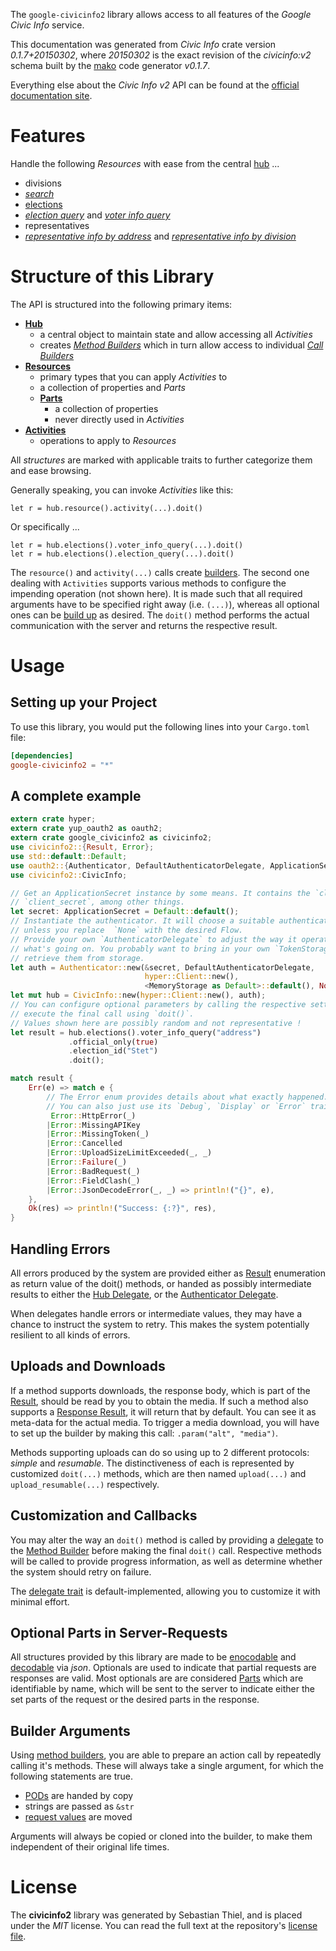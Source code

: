 <!---
DO NOT EDIT !
This file was generated automatically from 'src/mako/api/README.md.mako'
DO NOT EDIT !
-->
The `google-civicinfo2` library allows access to all features of the *Google Civic Info* service.

This documentation was generated from *Civic Info* crate version *0.1.7+20150302*, where *20150302* is the exact revision of the *civicinfo:v2* schema built by the [mako](http://www.makotemplates.org/) code generator *v0.1.7*.

Everything else about the *Civic Info* *v2* API can be found at the
[official documentation site](https://developers.google.com/civic-information).
# Features

Handle the following *Resources* with ease from the central [hub](http://byron.github.io/google-apis-rs/google_civicinfo2/struct.CivicInfo.html) ... 

* divisions
 * [*search*](http://byron.github.io/google-apis-rs/google_civicinfo2/struct.DivisionSearchCall.html)
* [elections](http://byron.github.io/google-apis-rs/google_civicinfo2/struct.Election.html)
 * [*election query*](http://byron.github.io/google-apis-rs/google_civicinfo2/struct.ElectionElectionQueryCall.html) and [*voter info query*](http://byron.github.io/google-apis-rs/google_civicinfo2/struct.ElectionVoterInfoQueryCall.html)
* representatives
 * [*representative info by address*](http://byron.github.io/google-apis-rs/google_civicinfo2/struct.RepresentativeRepresentativeInfoByAddresCall.html) and [*representative info by division*](http://byron.github.io/google-apis-rs/google_civicinfo2/struct.RepresentativeRepresentativeInfoByDivisionCall.html)




# Structure of this Library

The API is structured into the following primary items:

* **[Hub](http://byron.github.io/google-apis-rs/google_civicinfo2/struct.CivicInfo.html)**
    * a central object to maintain state and allow accessing all *Activities*
    * creates [*Method Builders*](http://byron.github.io/google-apis-rs/google_civicinfo2/trait.MethodsBuilder.html) which in turn
      allow access to individual [*Call Builders*](http://byron.github.io/google-apis-rs/google_civicinfo2/trait.CallBuilder.html)
* **[Resources](http://byron.github.io/google-apis-rs/google_civicinfo2/trait.Resource.html)**
    * primary types that you can apply *Activities* to
    * a collection of properties and *Parts*
    * **[Parts](http://byron.github.io/google-apis-rs/google_civicinfo2/trait.Part.html)**
        * a collection of properties
        * never directly used in *Activities*
* **[Activities](http://byron.github.io/google-apis-rs/google_civicinfo2/trait.CallBuilder.html)**
    * operations to apply to *Resources*

All *structures* are marked with applicable traits to further categorize them and ease browsing.

Generally speaking, you can invoke *Activities* like this:

```Rust,ignore
let r = hub.resource().activity(...).doit()
```

Or specifically ...

```ignore
let r = hub.elections().voter_info_query(...).doit()
let r = hub.elections().election_query(...).doit()
```

The `resource()` and `activity(...)` calls create [builders][builder-pattern]. The second one dealing with `Activities` 
supports various methods to configure the impending operation (not shown here). It is made such that all required arguments have to be 
specified right away (i.e. `(...)`), whereas all optional ones can be [build up][builder-pattern] as desired.
The `doit()` method performs the actual communication with the server and returns the respective result.

# Usage

## Setting up your Project

To use this library, you would put the following lines into your `Cargo.toml` file:

```toml
[dependencies]
google-civicinfo2 = "*"
```

## A complete example

```Rust
extern crate hyper;
extern crate yup_oauth2 as oauth2;
extern crate google_civicinfo2 as civicinfo2;
use civicinfo2::{Result, Error};
use std::default::Default;
use oauth2::{Authenticator, DefaultAuthenticatorDelegate, ApplicationSecret, MemoryStorage};
use civicinfo2::CivicInfo;

// Get an ApplicationSecret instance by some means. It contains the `client_id` and 
// `client_secret`, among other things.
let secret: ApplicationSecret = Default::default();
// Instantiate the authenticator. It will choose a suitable authentication flow for you, 
// unless you replace  `None` with the desired Flow.
// Provide your own `AuthenticatorDelegate` to adjust the way it operates and get feedback about 
// what's going on. You probably want to bring in your own `TokenStorage` to persist tokens and
// retrieve them from storage.
let auth = Authenticator::new(&secret, DefaultAuthenticatorDelegate,
                              hyper::Client::new(),
                              <MemoryStorage as Default>::default(), None);
let mut hub = CivicInfo::new(hyper::Client::new(), auth);
// You can configure optional parameters by calling the respective setters at will, and
// execute the final call using `doit()`.
// Values shown here are possibly random and not representative !
let result = hub.elections().voter_info_query("address")
             .official_only(true)
             .election_id("Stet")
             .doit();

match result {
    Err(e) => match e {
        // The Error enum provides details about what exactly happened.
        // You can also just use its `Debug`, `Display` or `Error` traits
         Error::HttpError(_)
        |Error::MissingAPIKey
        |Error::MissingToken(_)
        |Error::Cancelled
        |Error::UploadSizeLimitExceeded(_, _)
        |Error::Failure(_)
        |Error::BadRequest(_)
        |Error::FieldClash(_)
        |Error::JsonDecodeError(_, _) => println!("{}", e),
    },
    Ok(res) => println!("Success: {:?}", res),
}

```
## Handling Errors

All errors produced by the system are provided either as [Result](http://byron.github.io/google-apis-rs/google_civicinfo2/enum.Result.html) enumeration as return value of 
the doit() methods, or handed as possibly intermediate results to either the 
[Hub Delegate](http://byron.github.io/google-apis-rs/google_civicinfo2/trait.Delegate.html), or the [Authenticator Delegate](http://byron.github.io/google-apis-rs/google_civicinfo2/../yup-oauth2/trait.AuthenticatorDelegate.html).

When delegates handle errors or intermediate values, they may have a chance to instruct the system to retry. This 
makes the system potentially resilient to all kinds of errors.

## Uploads and Downloads
If a method supports downloads, the response body, which is part of the [Result](http://byron.github.io/google-apis-rs/google_civicinfo2/enum.Result.html), should be
read by you to obtain the media.
If such a method also supports a [Response Result](http://byron.github.io/google-apis-rs/google_civicinfo2/trait.ResponseResult.html), it will return that by default.
You can see it as meta-data for the actual media. To trigger a media download, you will have to set up the builder by making
this call: `.param("alt", "media")`.

Methods supporting uploads can do so using up to 2 different protocols: 
*simple* and *resumable*. The distinctiveness of each is represented by customized 
`doit(...)` methods, which are then named `upload(...)` and `upload_resumable(...)` respectively.

## Customization and Callbacks

You may alter the way an `doit()` method is called by providing a [delegate](http://byron.github.io/google-apis-rs/google_civicinfo2/trait.Delegate.html) to the 
[Method Builder](http://byron.github.io/google-apis-rs/google_civicinfo2/trait.CallBuilder.html) before making the final `doit()` call. 
Respective methods will be called to provide progress information, as well as determine whether the system should 
retry on failure.

The [delegate trait](http://byron.github.io/google-apis-rs/google_civicinfo2/trait.Delegate.html) is default-implemented, allowing you to customize it with minimal effort.

## Optional Parts in Server-Requests

All structures provided by this library are made to be [enocodable](http://byron.github.io/google-apis-rs/google_civicinfo2/trait.RequestValue.html) and 
[decodable](http://byron.github.io/google-apis-rs/google_civicinfo2/trait.ResponseResult.html) via *json*. Optionals are used to indicate that partial requests are responses 
are valid.
Most optionals are are considered [Parts](http://byron.github.io/google-apis-rs/google_civicinfo2/trait.Part.html) which are identifiable by name, which will be sent to 
the server to indicate either the set parts of the request or the desired parts in the response.

## Builder Arguments

Using [method builders](http://byron.github.io/google-apis-rs/google_civicinfo2/trait.CallBuilder.html), you are able to prepare an action call by repeatedly calling it's methods.
These will always take a single argument, for which the following statements are true.

* [PODs][wiki-pod] are handed by copy
* strings are passed as `&str`
* [request values](http://byron.github.io/google-apis-rs/google_civicinfo2/trait.RequestValue.html) are moved

Arguments will always be copied or cloned into the builder, to make them independent of their original life times.

[wiki-pod]: http://en.wikipedia.org/wiki/Plain_old_data_structure
[builder-pattern]: http://en.wikipedia.org/wiki/Builder_pattern
[google-go-api]: https://github.com/google/google-api-go-client

# License
The **civicinfo2** library was generated by Sebastian Thiel, and is placed 
under the *MIT* license.
You can read the full text at the repository's [license file][repo-license].

[repo-license]: https://github.com/Byron/google-apis-rs/LICENSE.md
